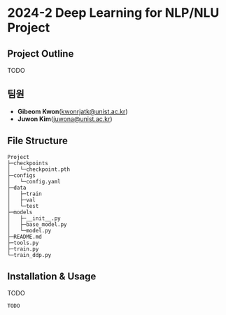 # 2024-2 Deep Learning for NLP/NLU Project

## Project Outline
TODO

## 팀원
- **Gibeom Kwon**(kwonrjatk@unist.ac.kr)
- **Juwon Kim**(juwona@unist.ac.kr)

## File Structure
```
Project
├─checkpoints
│   └─checkpoint.pth
├─configs
│   └─config.yaml
├─data
│   ├─train
│   ├─val
│   └─test
├─models
│   ├─__init__.py
│   ├─base_model.py
│   └─model.py
├─README.md
├─tools.py
├─train.py
└─train_ddp.py
```

## Installation & Usage
TODO
```bash
TODO
```
